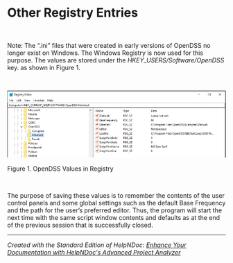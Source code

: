 # Other Registry Entries

&nbsp;

Note: The “.ini” files that were created in early versions of OpenDSS no longer exist on Windows. The Windows Registry is now used for this purpose. The values are stored under the *HKEY\_USERS/Software/OpenDSS* key. as shown in Figure 1.

&nbsp;

![Image](<lib/NewItem33.png>)

Figure 1. OpenDSS Values in Registry

&nbsp;

The purpose of saving these values is to remember the contents of the user control panels and some global settings such as the default Base Frequency and the path for the user’s preferred editor. Thus, the program will start the next time with the same script window contents and defaults as at the end of the previous session that is successfully closed.
***
_Created with the Standard Edition of HelpNDoc: [Enhance Your Documentation with HelpNDoc's Advanced Project Analyzer](<https://www.helpndoc.com/feature-tour/advanced-project-analyzer/>)_
